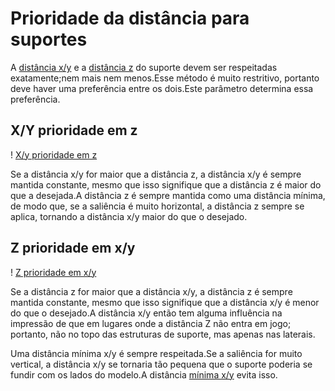 Prioridade da distância para suportes
====
A [distância x/y](support_xy_distance.md) e a [distância z](support_z_distance.md) do suporte devem ser respeitadas exatamente;nem mais nem menos.Esse método é muito restritivo, portanto deve haver uma preferência entre os dois.Este parâmetro determina essa preferência.

X/Y prioridade em z
----
! [X/y prioridade em z](../imagens/support_xy_overrides_z.svg)

Se a distância x/y for maior que a distância z, a distância x/y é sempre mantida constante, mesmo que isso signifique que a distância z é maior do que a desejada.A distância z é sempre mantida como uma distância mínima, de modo que, se a saliência é muito horizontal, a distância z sempre se aplica, tornando a distância x/y maior do que o desejado.

Z prioridade em x/y
----
! [Z prioridade em x/y](../imagens/support_z_overrides_xy.svg)

Se a distância z for maior que a distância x/y, a distância z é sempre mantida constante, mesmo que isso signifique que a distância x/y é menor do que o desejado.A distância x/y então tem alguma influência na impressão de que em lugares onde a distância Z não entra em jogo; portanto, não no topo das estruturas de suporte, mas apenas nas laterais.

Uma distância mínima x/y é sempre respeitada.Se a saliência for muito vertical, a distância x/y se tornaria tão pequena que o suporte poderia se fundir com os lados do modelo.A distância [mínima x/y](support_xy_distance_overhang.md) evita isso.